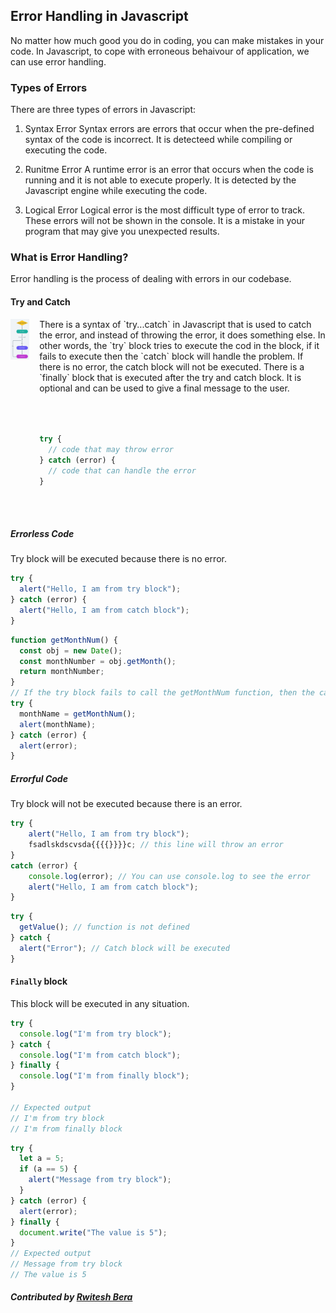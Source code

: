 ## Error Handling in Javascript

No matter how much good you do in coding, you can make mistakes in your code. In Javascript, to cope with erroneous behaivour of application, we can use error handling.

### Types of Errors

There are three types of errors in Javascript:

1. Syntax Error
   Syntax errors are errors that occur when the pre-defined syntax of the code is incorrect. It is detecteed while compiling or executing the code.

2. Runitme Error
   A runtime error is an error that occurs when the code is running and it is not able to execute properly. It is detected by the Javascript engine while executing the code.

3. Logical Error
   Logical error is the most difficult type of error to track. These errors will not be shown in the console. It is a mistake in your program that may give you unexpected results.

### What is Error Handling?

Error handling is the process of dealing with errors in our codebase.

#### Try and Catch

<div style="display: flex">
<div style>
<img src="trycatch.png" alt="Try Catch Finally Block Diagram" width="200"/>
</div>
<div style="margin-left:1rem">
There is a syntax of `try...catch` in Javascript that is used to catch the error, and instead of throwing the error, it does something else.
In other words, the `try` block tries to execute the cod in the block, if it fails to execute then the `catch` block will handle the problem. If there is no error, the catch block will not be executed. There is a `finally` block that is executed after the try and catch block. It is optional and can be used to give a final message to the user.

<br/>
<br/>

```javascript
 
 
try {
  // code that may throw error
} catch (error) {
  // code that can handle the error
}
 
 
```
</div>
</div>

##### Errorless Code
  Try block will be executed because there is no error.

```javascript
try {
  alert("Hello, I am from try block");
} catch (error) {
  alert("Hello, I am from catch block");
}
```

```javascript
function getMonthNum() {
  const obj = new Date();
  const monthNumber = obj.getMonth();
  return monthNumber;
}
// If the try block fails to call the getMonthNum function, then the catch block will be executed.
try {
  monthName = getMonthNum();
  alert(monthName);
} catch (error) {
  alert(error);
}
```

##### Errorful Code
  Try block will not be executed because there is an error.

```javascript
try {
    alert("Hello, I am from try block");
    fsadlskdscvsda{{{{}}}}c; // this line will throw an error
}
catch (error) {
    console.log(error); // You can use console.log to see the error
    alert("Hello, I am from catch block");
}
```

```javascript
try {
  getValue(); // function is not defined
} catch {
  alert("Error"); // Catch block will be executed
}
```

#### `Finally` block

This block will be executed in any situation.

```javascript
try {
  console.log("I'm from try block");
} catch {
  console.log("I'm from catch block");
} finally {
  console.log("I'm from finally block");
}

// Expected output
// I'm from try block
// I'm from finally block
```

```javascript
try {
  let a = 5;
  if (a == 5) {
    alert("Message from try block");
  }
} catch (error) {
  alert(error);
} finally {
  document.write("The value is 5");
}
// Expected output
// Message from try block
// The value is 5
```

##### Contributed by [Rwitesh Bera](https://github.com/rwiteshbera)
